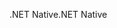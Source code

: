 <span data-ttu-id="7165c-101">.NET Native</span><span class="sxs-lookup"><span data-stu-id="7165c-101">.NET Native</span></span>